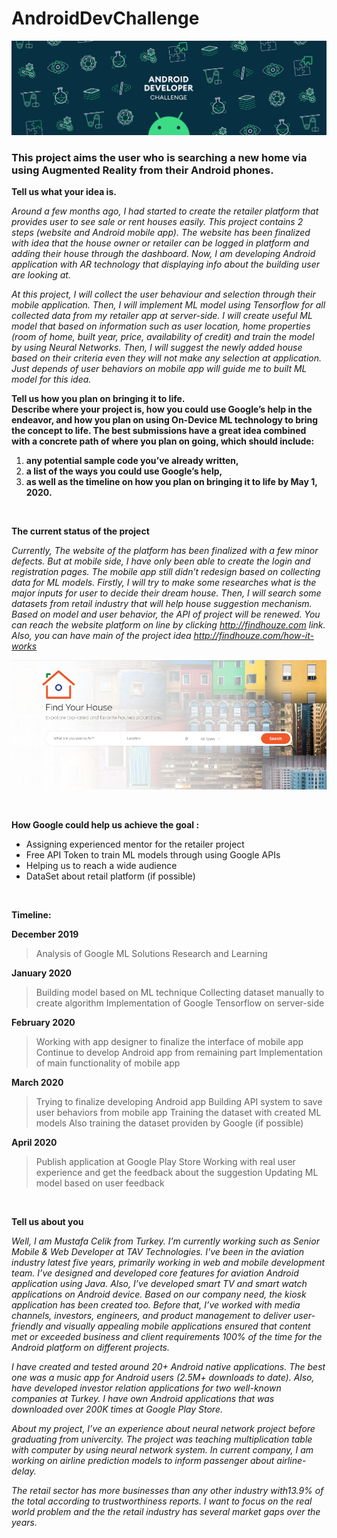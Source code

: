 # AndroidDevChallenge
![Image of AndroidDevChallenge](https://github.com/mstfcelik/find-houze-android-app/blob/master/screenshots-of-findhouze-android-app/androidDevChallenge.png)
### This project aims the user who is searching a new home via using Augmented Reality from their Android phones.  

**Tell us what your idea is.**   

*Around a few months ago, I had started to create the retailer platform that provides user to see sale or rent houses easily. This project contains 2 steps (website and Android mobile app). The website has been finalized with idea that the house owner or retailer can be logged in platform and adding their house through the dashboard. Now, I am developing Android application with AR technology that displaying info about the building user are looking at.* 

*At this project, I will collect the user behaviour and selection through their mobile application. Then, I will implement ML model using Tensorflow for all collected data from my retailer app at server-side. I will create useful ML model that based on information such as user location, home properties (room of home, built year, price, availability of credit) and train the model by using Neural Networks. Then, I will suggest the newly added house based on their criteria even they will not make any selection at application. Just depends of user behaviors on mobile app will guide me to built ML model for this idea.*
<br/>

**Tell us how you plan on bringing it to life.   
Describe where your project is, how you could use Google’s help in the endeavor, and how you plan on using On-Device ML technology to bring the concept to life. The best submissions have a great idea combined with a concrete path of where you plan on going, which should include:**  
1. **any potential sample code you’ve already written,**
2. **a list of the ways you could use Google’s help,** 
3. **as well as the timeline on how you plan on bringing it to life by May 1, 2020.**
<br/>

**The current status of the project**

*Currently, The website of the platform has been finalized with a few minor defects. But at mobile side, I have only been able to create the login and registration pages. The mobile app still didn’t redesign based on collecting data for ML models. Firstly, I will try to make some researches what is the major inputs for user to decide their dream house. Then, I will search some datasets from retail industry that will help house suggestion mechanism. Based on model and user behavior, the API of project will be renewed. You can reach the website platform on line by clicking http://findhouze.com link. Also, you can have main of the project idea http://findhouze.com/how-it-works*  

![Image of FindHouze Project](https://github.com/mstfcelik/find-houze-android-app/blob/master/screenshots-of-findhouze-android-app/find-house-homepage.png)

<br/>

**How Google could help us achieve the goal :**  
 - Assigning experienced mentor for the retailer project
 - Free API Token to train ML models through using Google APIs
 - Helping us to reach a wide audience
 - DataSet about retail platform (if possible) 
<br/>

**Timeline:**
  
**December 2019** 
>Analysis of Google ML Solutions
>Research and Learning

**January 2020**

>Building model based on ML technique
>Collecting dataset manually to create algorithm
>Implementation of Google Tensorflow on server-side

**February 2020**

>Working with app designer to finalize the interface of mobile app 
>Continue to develop Android app from remaining part
>Implementation of main functionality of mobile app

**March 2020**

>Trying to finalize developing Android app 
>Building API system to save user behaviors from mobile app
>Training the dataset with created ML models
>Also training the dataset providen by Google (if possible)

**April 2020**

>Publish application at Google Play Store
>Working with real user experience and get the feedback about the suggestion
>Updating ML model based on user feedback

<br/>

**Tell us about you** 
  
*Well, I am Mustafa Celik from Turkey. I’m currently working such as Senior Mobile & Web Developer at TAV Technologies. I've been in the aviation industry latest five years, primarily working in web and mobile development team. I’ve designed and developed core features for aviation Android application using Java. Also, I’ve developed smart TV and smart watch applications on Android device. Based on our company need, the kiosk application has been created too. Before that, I’ve worked with media channels, investors, engineers, and product management to deliver user-friendly and visually appealing mobile applications ensured that content met or exceeded business and client requirements 100% of the time for the Android platform on different projects.* 

*I have created and tested around 20+ Android native applications. The best one was a music app for Android users (2.5M+ downloads to date). Also, have developed investor relation applications for two well-known companies at Turkey. I have own Android applications that was downloaded over 200K times at Google Play Store.*

*About my project, I’ve an experience about neural network project before graduating from univercity. The project was teaching multiplication table with computer by using neural network system. In current company, I am working on airline prediction models to inform passenger about airline-delay.*

*The retail sector has more businesses than any other industry with13.9% of the total according to trustworthiness reports. I want to focus on the real world problem and the the retail industry has several market gaps over the years.* 






